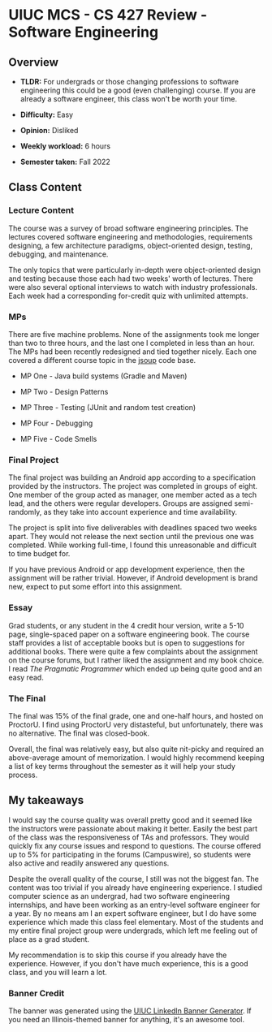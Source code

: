 # UIUC MCS - CS 427 Review - Software Engineering

## Overview

*   **TLDR:** For undergrads or those changing professions to software engineering this could be a good (even challenging) course. If you are already a software engineer, this class won't be worth your time.
    
*   **Difficulty:** Easy
    
*   **Opinion:** Disliked
    
*   **Weekly workload:** 6 hours
    
*   **Semester taken:** Fall 2022
    

## Class Content

### Lecture Content

The course was a survey of broad software engineering principles. The lectures covered software engineering and methodologies, requirements designing, a few architecture paradigms, object-oriented design, testing, debugging, and maintenance.

The only topics that were particularly in-depth were object-oriented design and testing because those each had two weeks' worth of lectures. There were also several optional interviews to watch with industry professionals. Each week had a corresponding for-credit quiz with unlimited attempts.

### MPs

There are five machine problems. None of the assignments took me longer than two to three hours, and the last one I completed in less than an hour. The MPs had been recently redesigned and tied together nicely. Each one covered a different course topic in the [jsoup](https://jsoup.org) code base.

*   MP One - Java build systems (Gradle and Maven)
    
*   MP Two - Design Patterns
    
*   MP Three - Testing (JUnit and random test creation)
    
*   MP Four - Debugging
    
*   MP Five - Code Smells
    

### Final Project

The final project was building an Android app according to a specification provided by the instructors. The project was completed in groups of eight. One member of the group acted as manager, one member acted as a tech lead, and the others were regular developers. Groups are assigned semi-randomly, as they take into account experience and time availability.

The project is split into five deliverables with deadlines spaced two weeks apart. They would not release the next section until the previous one was completed. While working full-time, I found this unreasonable and difficult to time budget for.

If you have previous Android or app development experience, then the assignment will be rather trivial. However, if Android development is brand new, expect to put some effort into this assignment.

### Essay

Grad students, or any student in the 4 credit hour version, write a 5-10 page, single-spaced paper on a software engineering book. The course staff provides a list of acceptable books but is open to suggestions for additional books. There were quite a few complaints about the assignment on the course forums, but I rather liked the assignment and my book choice. I read *The* *Pragmatic Programmer* which ended up being quite good and an easy read.

### The Final

The final was 15% of the final grade, one and one-half hours, and hosted on ProctorU. I find using ProctorU very distasteful, but unfortunately, there was no alternative. The final was closed-book.

Overall, the final was relatively easy, but also quite nit-picky and required an above-average amount of memorization. I would highly recommend keeping a list of key terms throughout the semester as it will help your study process.

## My takeaways

I would say the course quality was overall pretty good and it seemed like the instructors were passionate about making it better. Easily the best part of the class was the responsiveness of TAs and professors. They would quickly fix any course issues and respond to questions. The course offered up to 5% for participating in the forums (Campuswire), so students were also active and readily answered any questions.

Despite the overall quality of the course, I still was not the biggest fan. The content was too trivial if you already have engineering experience. I studied computer science as an undergrad, had two software engineering internships, and have been working as an entry-level software engineer for a year. By no means am I an expert software engineer, but I do have some experience which made this class feel elementary. Most of the students and my entire final project group were undergrads, which left me feeling out of place as a grad student.

My recommendation is to skip this course if you already have the experience. However, if you don't have much experience, this is a good class, and you will learn a lot.

### Banner Credit

The banner was generated using the [UIUC LinkedIn Banner Generator](https://d7.cs.illinois.edu/projects/linkedin-banner-image/). If you need an Illinois-themed banner for anything, it's an awesome tool.